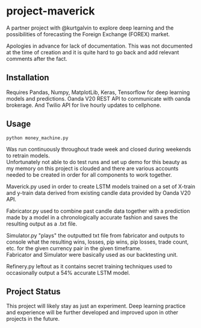 # project-maverick
A partner project with @kurtgalvin to explore deep learning and the possibilities of forecasting the Foreign Exchange (FOREX) market.

Apologies in advance for lack of documentation. This was not documented at the time of creation and it is quite hard to go back and add relevant comments after the fact.

## Installation

Requires Pandas, Numpy, MatplotLib, Keras, Tensorflow for deep learning models and predictions. Oanda V20 REST API to communicate with oanda brokerage. And Twilio API for live hourly updates to cellphone.

## Usage

```For running "finished product"
python money_machine.py
```
Was run continuously throughout trade week and closed during weekends to retrain models.  
Unfortunately not able to do test runs and set up demo for this beauty as my memory on this project is clouded and there are various accounts needed to be created in order for all components to work together.

Maverick.py used in order to create LSTM models trained on a set of X-train and y-train data derived from existing candle data provided by Oanda V20 API.

Fabricator.py used to combine past candle data together with a prediction made by a model in a chronologically accurate fashion and saves the resulting output as a .txt file.

Simulator.py "plays" the outputted txt file from fabricator and outputs to console what the resulting wins, losses, pip wins, pip losses, trade count, etc. for the given currency pair in the given timeframe.  
Fabricator and Simulator were basically used as our backtesting unit. 

Refinery.py leftout as it contains secret training techniques used to occasionally output a 54% accurate LSTM model.

## Project Status

This project will likely stay as just an experiment.  Deep learning practice and experience will be further developed and improved upon in other projects in the future. 
